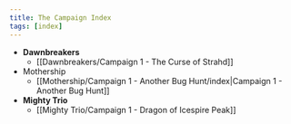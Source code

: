```yaml
---
title: The Campaign Index
tags: [index]
---
```


- **Dawnbreakers** 
	- [[Dawnbreakers/Campaign 1 - The Curse of Strahd]]
- Mothership
	- [[Mothership/Campaign 1 - Another Bug Hunt/index|Campaign 1 - Another Bug Hunt]]
- **Mighty Trio**
	- [[Mighty Trio/Campaign 1 - Dragon of Icespire Peak]]